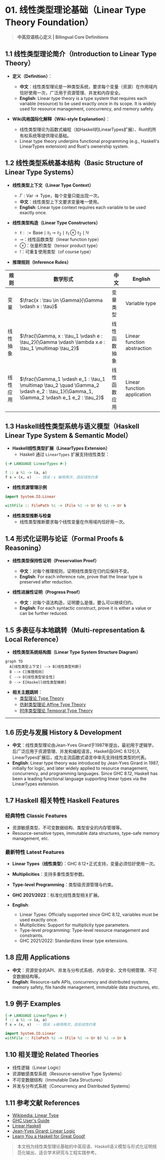 # 01. 线性类型理论基础（Linear Type Theory Foundation）

> **中英双语核心定义 | Bilingual Core Definitions**

## 1.1 线性类型理论简介（Introduction to Linear Type Theory）

- **定义（Definition）**：
  - **中文**：线性类型理论是一种类型系统，要求每个变量（资源）在作用域内恰好使用一次，广泛用于资源管理、并发和内存安全。
  - **English**: Linear type theory is a type system that requires each variable (resource) to be used exactly once in its scope. It is widely used for resource management, concurrency, and memory safety.

- **Wiki风格国际化解释（Wiki-style Explanation）**：
  - 线性类型理论为函数式编程（如Haskell的LinearTypes扩展）、Rust的所有权系统等提供理论基础。
  - Linear type theory underpins functional programming (e.g., Haskell's LinearTypes extension) and Rust's ownership system.

## 1.2 线性类型系统基本结构（Basic Structure of Linear Type Systems）

- **线性类型上下文（Linear Type Context）**
  - $\Gamma : \text{Var} \rightarrow \text{Type}$，每个变量只能出现一次。
  - **中文**：线性类型上下文要求变量唯一使用。
  - **English**: Linear type context requires each variable to be used exactly once.

- **线性类型构造（Linear Type Constructors）**
  - $\tau ::= \text{Base} \mid \tau_1 \multimap \tau_2 \mid \tau_1 \otimes \tau_2 \mid !\tau$
  - $\multimap$：线性函数类型（linear function type）
  - $\otimes$：张量积类型（tensor product type）
  - $!$：可重复使用类型（of course type）

- **推理规则（Inference Rules）**

| 规则 | 数学形式 | 中文 | English |
|------|----------|------|---------|
| 变量 | $\frac{x : \tau \in \Gamma}{\Gamma \vdash x : \tau}$ | 变量类型 | Variable type |
| 线性抽象 | $\frac{\Gamma, x : \tau_1 \vdash e : \tau_2}{\Gamma \vdash \lambda x.e : \tau_1 \multimap \tau_2}$ | 线性函数抽象 | Linear function abstraction |
| 线性应用 | $\frac{\Gamma_1 \vdash e_1 : \tau_1 \multimap \tau_2 \quad \Gamma_2 \vdash e_2 : \tau_1}{\Gamma_1, \Gamma_2 \vdash e_1 e_2 : \tau_2}$ | 线性函数应用 | Linear function application |

## 1.3 Haskell线性类型系统与语义模型（Haskell Linear Type System & Semantic Model）

- **Haskell线性类型扩展（LinearTypes Extension）**
  - Haskell 通过 `LinearTypes` 扩展支持线性类型：

```haskell
{-# LANGUAGE LinearTypes #-}

f :: a %1 -> (a, a)
f x = (x, x)  -- 错误：x 被用两次，违反线性约束
```

- **线性资源管理示例**

```haskell
import System.IO.Linear

withFile :: FilePath %1 -> (File %1 -> Ur b) %1 -> Ur b
```

- **线性类型推断与检查**
  - 线性类型推断要求每个线性变量在作用域内恰好用一次。

## 1.4 形式化证明与论证（Formal Proofs & Reasoning）

- **线性类型保持性证明（Preservation Proof）**
  - **中文**：对每个推理规则，证明线性类型在归约后保持不变。
  - **English**: For each inference rule, prove that the linear type is preserved after reduction.

- **线性进展性证明（Progress Proof）**
  - **中文**：对每个语法构造，证明要么是值，要么可以继续归约。
  - **English**: For each syntactic construct, prove it is either a value or can be further reduced.

## 1.5 多表征与本地跳转（Multi-representation & Local Reference）

- **线性类型系统结构图（Linear Type System Structure Diagram）**

```mermaid
graph TD
  A[线性类型上下文] --> B[线性类型判断]
  B --> C[推理规则]
  C --> D[线性类型安全性]
  D --> E[Haskell线性类型推断]
```

- **相关主题跳转**：
  - [类型理论 Type Theory](../01-Type-Theory/01-Type-Theory-Foundation.md)
  - [仿射类型理论 Affine Type Theory](../03-Affine-Type-Theory/01-Affine-Type-Theory-Foundation.md)
  - [时序类型理论 Temporal Type Theory](../04-Temporal-Type-Theory/01-Temporal-Type-Theory-Foundation.md)

---

## 1.6 历史与发展 History & Development

- **中文**：线性类型理论由Jean-Yves Girard于1987年提出，最初用于逻辑学，后广泛应用于资源管理、并发和编程语言。Haskell自GHC 8.12引入LinearTypes扩展后，成为主流函数式语言中率先支持线性类型的代表。
- **English**: Linear type theory was introduced by Jean-Yves Girard in 1987, initially for logic, and later widely applied to resource management, concurrency, and programming languages. Since GHC 8.12, Haskell has been a leading functional language supporting linear types via the LinearTypes extension.

## 1.7 Haskell 相关特性 Haskell Features

### 经典特性 Classic Features

- 资源敏感类型、不可变数据结构、类型安全的内存管理等。
- Resource-sensitive types, immutable data structures, type-safe memory management, etc.

### 最新特性 Latest Features

- **Linear Types（线性类型）**：GHC 8.12+正式支持，变量必须恰好使用一次。
- **Multiplicities**：支持多重性类型参数。
- **Type-level Programming**：类型级资源管理与约束。
- **GHC 2021/2022**：标准化线性类型相关扩展。

- **English**:
  - Linear Types: Officially supported since GHC 8.12, variables must be used exactly once.
  - Multiplicities: Support for multiplicity type parameters.
  - Type-level programming: Type-level resource management and constraints.
  - GHC 2021/2022: Standardizes linear type extensions.

## 1.8 应用 Applications

- **中文**：资源安全的API、并发与分布式系统、内存安全、文件句柄管理、不可变数据结构等。
- **English**: Resource-safe APIs, concurrency and distributed systems, memory safety, file handle management, immutable data structures, etc.

## 1.9 例子 Examples

```haskell
{-# LANGUAGE LinearTypes #-}
f :: a %1 -> (a, a)
f x = (x, x)  -- 错误：x被用两次，违反线性约束

import System.IO.Linear
withFile :: FilePath %1 -> (File %1 -> Ur b) %1 -> Ur b
```

## 1.10 相关理论 Related Theories

- 线性逻辑（Linear Logic）
- 资源敏感类型系统（Resource-sensitive Type Systems）
- 不可变数据结构（Immutable Data Structures）
- 并发与分布式系统（Concurrency and Distributed Systems）

## 1.11 参考文献 References

- [Wikipedia: Linear Type](https://en.wikipedia.org/wiki/Linear_type)
- [GHC User's Guide](https://downloads.haskell.org/ghc/latest/docs/html/users_guide/)
- [Linear Haskell](https://ghc.gitlab.haskell.org/ghc/doc/users_guide/exts/linear_types.html)
- [Jean-Yves Girard: Linear Logic](https://en.wikipedia.org/wiki/Linear_logic)
- [Learn You a Haskell for Great Good!](http://learnyouahaskell.com/)

> 本文档为线性类型理论基础的中英双语、Haskell语义模型与形式化证明规范化输出，适合学术研究与工程实践参考。
